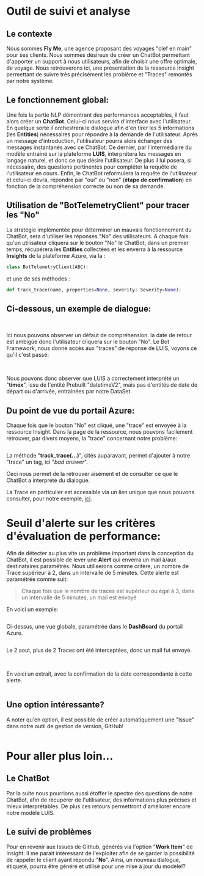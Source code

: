 # Outil de suivi et analyse

## Le contexte

Nous sommes **Fly Me**, une agence proposant des voyages "clef en main" pour ses clients.
Nous sommes désireux de créer un ChatBot permettant d'apporter un support à nous utilisateurs, afin de choisir une offre optimale, de voyage.
Nous retrouverons ici, une présentation de la ressource Insight permettant de suivre très précisément les problème et "Traces" remontés par notre système.

## Le fonctionnement global:

Une fois la partie NLP démontrant des performances acceptables, il faut alors créer un **ChatBot**.
Celui-ci nous servira d'interface avec l'utilisateur.
En quelque sorte il orchestrera le dialogue afin d'en tirer les 5 informations (les **Entities**) nécessaires pour répondre à la demande de l'utilisateur.
Après un message d'introduction, l'utilisateur pourra alors échanger des messages instantanés avec ce ChatBot.
Ce dernier, par l'intermédiaire du modèle entrainé sur la plateforme **LUIS**, interprétera les messages en langage naturel, et donc ce que désire l'utilisateur.
De plus il lui posera, si nécessaire, des questions pertinentes pour compléter la requête de l'utilisateur en cours.
Enfin, le ChatBot reformulera la requête de l'utilisateur et celui-ci devra, répondre par "oui" ou "non" (**étape de confirmation**) en fonction de la compréhension correcte ou non de sa demande.

## Utilisation de "BotTelemetryClient" pour tracer les "No"

La stratégie implémentée pour déterminer un mauvais fonctionnement du ChatBot, sera d'utiliser les réponses "No" des utilisateurs.
A chaque fois qu'un utilisateur cliquera sur le bouton "No" le ChatBot, dans un premier temps, récupérera les **Entities** collectées et les enverra à la ressource **Insights** de la plateforme Azure, via la :

```python
class BotTelemetryClient(ABC):
```

et une de ses méthodes :

```python
def track_trace(name, properties=None, severity: Severity=None):
```

## Ci-dessous, un exemple de dialogue:

<img src="./pictures/chatBot01 intro.png?msec=1660033374309" title="" alt="" data-align="center">

<img src="./pictures/chatBot02%20bad%20answer%20type.png" title="" alt="" data-align="center">

Ici nous pouvons observer un défaut de compréhension.
la date de retour est ambigüe donc l'utilisateur cliquera sur le bouton "No".
Le Bot Framework, nous donne accès aux "traces" de réponse de LUIS, voyons ce qu'il c'est passé:

<img src="./pictures/luis01%20acces%20Trace.png" title="" alt="" data-align="center">

<img src="./pictures/luis02%20trace%20bot%20framework.png" title="" alt="" data-align="center">

Nous pouvons donc observer que LUIS a correctement interprété un "**timex**", issu de l'entité Prebuilt "datetimeV2", mais pas d'entités de date de départ ou d'arrivée, entrainées par notre DataSet.

## Du point de vue du portail Azure:

Chaque fois que le bouton "No" est cliqué, une "trace" est envoyée à la ressource Insight.
Dans la page de la ressource, nous pouvons facilement retrouver, par divers moyens, la "trace" concernant notre problème:

<img src="./pictures/insight01%20recherche.png" title="" alt="" data-align="center">

La méthode "**track_trace(...)**", cités auparavant, permet d'ajouter à notre "trace" un tag, ici "*bad answer*". 

Ceci nous permet de la retrouver aisément et de consulter ce que le ChatBot a interprété du dialogue.

<img src="./pictures/insight02%20exemple%20bad%20answer.png" title="" alt="" data-align="center">La Trace en particulier est accessible via un lien unique que nous pouvons consulter, pour notre exemple, [ici](https://portal.azure.com/#blade/AppInsightsExtension/DetailsV2Blade/DataModel/%7B%22eventId%22:%2275f9869f-14cb-11ed-90de-002248a7607e%22,%22timestamp%22:%222022-08-05T14:30:24.602Z%22%7D/ComponentId/%7B%22Name%22:%22P10AppInsightRessource%22,%22ResourceGroup%22:%22P10RessourceGroup%22,%22SubscriptionId%22:%22d9d359df-4416-4937-86ee-51dbc2d56ca7%22%7D).

# Seuil d'alerte sur les critères d'évaluation de performance:

Afin de détecter au plus vite un problème important dans la conception du ChatBot, il est possible de lever une **Alert** qui enverra un mail à/aux destinataires paramétrés.
Nous utiliserons comme critère, un nombre de Trace supérieur à 2, dans un intervalle de 5 minutes.
Cette alerte est paramétrée comme suit: 

> Chaque fois que le nombre de traces est supérieur ou égal à 3, dans un intervalle de 5 minutes, un mail est envoyé

En voici un exemple:

<img src="./pictures/alert01%20vue%20global%20sur%20trois%20jours.png" title="" alt="" data-align="center">

Ci-dessus, une vue globale, paramétrée dans le **DashBoard** du portail Azure.

<img src="./pictures/alert02%20superieur%20a%20deux.png" title="" alt="" data-align="center">

Le 2 aout, plus de 2 Traces ont été interceptées, donc un mail fut envoyé.

<img src="./pictures/alert03%20mail%20type%20ressource%20insight%20alert.png" title="" alt="" data-align="center">

<img src="./pictures/alert04%20mail%20deux%20heures%20decallage.png" title="" alt="" data-align="center">

En voici un extrait, avec la confirmation de la date correspondante à cette alerte.

<img src="./pictures/alert05%20transformationIssuesDuneBadAnswer.png" title="" alt="" data-align="center">

## Une option intéressante?

A noter qu'en option, il est possible de créer automatiquement une "Issue" dans notre outil de gestion de version, GitHub!

<img src="./pictures/alert06%20issue%20Github.png" title="" alt="" data-align="center">

# Pour aller plus loin...

## Le ChatBot

Par la suite nous pourrions aussi étoffer le spectre des questions de notre ChatBot, afin de récupérer de l'utilisateur, des informations plus précises et mieux interprétables.
De plus ces retours permettront d'améliorer encore notre modèle LUIS.

## Le suivi de problèmes

Pour en revenir aux Issues de Github, générés via l'option "**Work Item**" de Insight:
Il me parait intéressant de l'exploiter afin de se garder la possibilité de rappeler le client ayant répondu "**No**".
Ainsi, un nouveau dialogue, étiqueté, pourra être généré et utilisé pour une mise à jour du modèle!?

